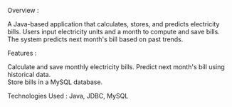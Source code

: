 Overview : 

  A Java-based application that calculates, stores, and predicts electricity bills. Users input electricity units and a month to compute and save bills. The system predicts next month's bill based on past trends.

Features :

  Calculate and save monthly electricity bills.
  Predict next month's bill using historical data.  
  Store bills in a MySQL database.

Technologies Used :
      Java, 
      JDBC, 
      MySQL

